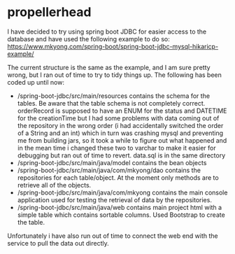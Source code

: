 # propellerhead

I have decided to try using spring boot JDBC for easier access to the database and have used the following example to do so:
https://www.mkyong.com/spring-boot/spring-boot-jdbc-mysql-hikaricp-example/

The current structure is the same as the example, and I am sure pretty wrong, but I ran out of time to try to tidy things up.
The following has been coded up until now:
- /spring-boot-jdbc/src/main/resources  contains the schema for the tables.  Be aware that the table schema is not completely correct.
  orderRecord is supposed to have an ENUM for the status and DATETIME for the creationTime but I had some problems with data coming out 
  of the repository in the wrong order (i had accidentally switched the order of a String and an int) which in turn was crashing mysql 
  and preventing me from building jars, so it took a while to figure out what happened and in the mean time i changed these two to varchar
  to make it easier for debugging but ran out of time to revert.  data.sql is in the same directory
- /spring-boot-jdbc/src/main/java/model contains the bean objects
- /spring-boot-jdbc/src/main/java/com/mkyong/dao contains the repositories for each table/object.  At the moment only methods are to 
  retrieve all of the objects. 
- /spring-boot-jdbc/src/main/java/com/mkyong contains the main console application used for testing the retrieval of data by the
  repositories.
- /spring-boot-jdbc/src/main/java/web contains main  project html with a simple table which contains sortable columns.  Used Bootstrap 
  to create the table.
  
Unfortunately i have also run out of time to connect the web end with the service to pull the data out directly.   
  
